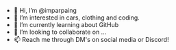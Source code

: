 - 👋 Hi, I’m @imparpaing
- 👀 I’m interested in cars, clothing and coding.
- 🌱 I’m currently learning about GitHub
- 💞️ I’m looking to collaborate on ...
- 📫 Reach me through DM's on social media or Discord!
  
<!---
imparpaing/imparpaing is a ✨ special ✨ repository because its `README.md` (this file) appears on your GitHub profile.
You can click the Preview link to take a look at your changes.
--->
